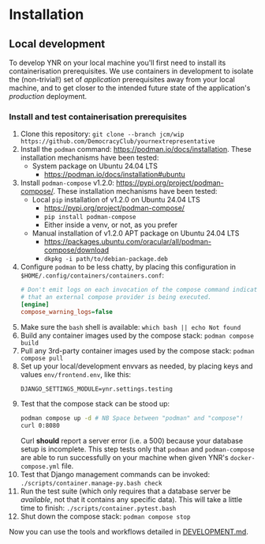 # Installation

## Local development

To develop YNR on your local machine you'll first need to install its
containerisation prerequisites. We use containers in development to isolate the
(non-trivial!) set of *application* prerequisites away from your local machine,
and to get closer to the intended future state of the application's
*production* deployment.

### Install and test containerisation prerequisites

1. Clone this repository:
   `git clone --branch jcm/wip https://github.com/DemocracyClub/yournextrepresentative`
1. Install the `podman` command: https://podman.io/docs/installation.
   These installation mechanisms have been tested:
   - System package on Ubuntu 24.04 LTS
     - https://podman.io/docs/installation#ubuntu
1. Install `podman-compose` v1.2.0: https://pypi.org/project/podman-compose/.
   These installation mechanisms have been tested:
   - Local `pip` installation of v1.2.0 on Ubuntu 24.04 LTS
     - https://pypi.org/project/podman-compose/
     - `pip install podman-compose`
     - Either inside a venv, or not, as you prefer
   - Manual installation of v1.2.0 APT package on Ubuntu 24.04 LTS
     - https://packages.ubuntu.com/oracular/all/podman-compose/download
     - `dkpkg -i path/to/debian-package.deb`
1. Configure `podman` to be less chatty, by placing this configuration in `$HOME/.config/containers/containers.conf`:
   ```ini
   # Don't emit logs on each invocation of the compose command indicating
   # that an external compose provider is being executed.
   [engine]
   compose_warning_logs=false
   ```
1. Make sure the `bash` shell is available:
   `which bash || echo Not found`
1. Build any container images used by the compose stack:
   `podman compose build`
1. Pull any 3rd-party container images used by the compose stack:
   `podman compose pull`
1. Set up your local/development envvars as needed, by placing keys and values
   `env/frontend.env`, like this:
   ```
   DJANGO_SETTINGS_MODULE=ynr.settings.testing
   ```
1. Test that the compose stack can be stood up:
   ```bash
   podman compose up -d # NB Space between "podman" and "compose"!
   curl 0:8080
   ```
   Curl **should** report a server error (i.e. a 500) because your database
   setup is incomplete. This step tests only that `podman` and `podman-compose`
   are able to run successfully on your machine when given YNR's
   `docker-compose.yml` file.
1. Test that Django management commands can be invoked:
   `./scripts/container.manage-py.bash check`
1. Run the test suite (which only requires that a database server be
   *available*, not that it contains any specific data).
   This will take a little time to finish:
   `./scripts/container.pytest.bash`
1. Shut down the compose stack:
   `podman compose stop`

Now you can use the tools and workflows detailed in [DEVELOPMENT.md](DEVELOPMENT.md).
